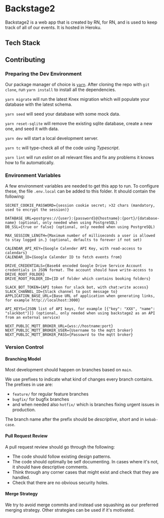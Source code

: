 # Backstage2

Backstage2 is a web app that is created by RN, for RN, and is used to keep track of all of our events. It is hosted in Heroku.

## Tech Stack

## Contributing

### Preparing the Dev Environment

Our package manager of choice is [`yarn`](https://yarnpkg.com/). After cloning the repo with `git clone`, run `yarn install` to install all the dependencies.

`yarn migrate` will run the latest Knex migration which will populate your database with the latest schema.

`yarn seed` will seed your database with some mock data.

`yarn reset-sqlite` will remove the existing sqlite database, create a new one, and seed it with data.

`yarn dev` will start a local development server.

`yarn tc` will type-check all of the code using _Typescript_.

`yarn lint` will run _eslint_ on all relevant files and fix any problems it knows how to fix automatically.

### Environment Variables

A few environment variables are needed to get this app to run. To configure these, the file `.env.local` can be added to this folder. It should contain the following:

```
SECRET_COOKIE_PASSWORD={session cookie secret; >32 chars (mandatory, used to encrypt the session)}

DATABASE_URL=postgres://{user}:{password}@{hostname}:{port}/{database-name} (optional, only needed when using PostgreSQL)
DB_SSL={true or false} (optional, only needed when using PostgreSQL)

MAX_SESSION_LENGTH={Maximum number of milliseconds a user is allowed to stay logged in.} (optional, defaults to forever if not set)

CALENDAR_API_KEY={Google Calender API Key, with read-access to calendars}
CALENDAR_ID={Google Calender ID to fetch events from}

DRIVE_CREDENTIALS={Base64 encoded Google Drive Service Account credentials in JSON format. The account should have write-access to DRIVE_ROOT_FOLDER}
DRIVE_ROOT_FOLDER_ID={ID of folder which contains booking folders}

SLACK_BOT_TOKEN={API token for slack bot, with chat:write access}
SLACK_CHANNEL_ID={Slack channel to post message to}
APPLICATION_BASE_URL={Base URL of application when generating links, for example http://localhost:3000}

API_KEYS={JSON list of API keys, for example [{"key": "XXX", "name": "slackbot"}]} (optional, only needed when using backstage2 as an API from an external service)

NEXT_PUBLIC_MQTT_BROKER_URL={wss://hostname:port}
NEXT_PUBLIC_MQTT_BROKER_USER={Username to the mqtt broker}
NEXT_PUBLIC_MQTT_BROKER_PASS={Passowrd to the mqtt broker}
```

### Version Control

#### Branching Model

Most development should happen on branches based on `main`.

We use prefixes to indicate what kind of changes every branch contains. The prefixes in use are:

-   `feature/` for regular feature branches
-   `bugfix/` for bugfix branches
-   and when needed also `hotfix/` which is branches fixing urgent issues in production.

The branch name after the prefix should be _descriptive_, _short_ and in `kebab-case`.

#### Pull Request Review

A pull request review should go through the following:

-   The code should follow existing design patterns.
-   The code should optimally be self documenting. In cases where it's not, it should have descriptive comments.
-   Think through any corner cases that might exist and check that they are handled.
-   Check that there are no obvious security holes.

#### Merge Strategy

We try to avoid merge commits and instead use squashing as our preferred merging strategy. Other strategies can be used if it's motivated.
